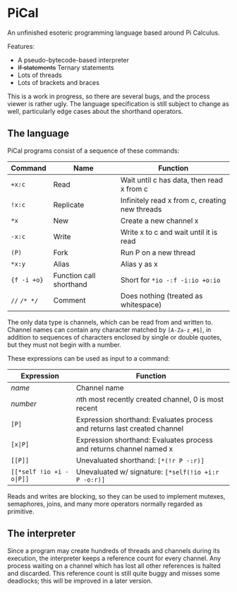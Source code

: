# PiCal

An unfinished esoteric programming language based around Pi Calculus.

Features:
- A pseudo-bytecode-based interpreter
- ~~If statements~~ Ternary statements
- Lots of threads
- Lots of brackets and braces

This is a work in progress, so there are several bugs, and the process viewer is rather ugly. The language specification is still subject to change as well, particularly edge cases about the shorthand operators.

## The language

PiCal programs consist of a sequence of these commands:

| Command | Name | Function |
|-|-|-|
|`+x:c`      |Read     | Wait until c has data, then read x from c      |
|`!x:c`      |Replicate| Infinitely read x from c, creating new threads |
|`*x`        |New      | Create a new channel x                         |
|`-x:c`      |Write    | Write x to c and wait until it is read         |
|`(P)`       |Fork     | Run P on a new thread                          |
|`*x:y`      |Alias    | Alias y as x                                   |
|`{f -i +o}` |Function call shorthand |Short for `*io -:f -i:io +o:io`       |
|`//` `/* */`|Comment  |Does nothing (treated as whitespace)            |

The only data type is channels, which can be read from and written to. Channel names can contain any character matched by `[A-Za-z_#$]`, in addition to sequences of characters enclosed by single or double quotes, but they must not begin with a number.

These expressions can be used as input to a command:

|Expression|Function|
|-|-|
|*name*                  |Channel name                                                                 |
|*number*                |*n*th most recently created channel, 0 is most recent                       |
|`[P]`                   |Expression shorthand: Evaluates process and returns last created channel     |
|`[x\|P]`                |Expression shorthand: Evaluates process and returns channel named x          |
|`[[P]]`                 |Unevaluated shorthand: `[*(!r P -:r)]`                                       |
|`[[*self !io +i -o\|P]]`|Unevaluated w/ signature: `[*self(!io +i:r P -o:r)]`                         |

Reads and writes are blocking, so they can be used to implement mutexes, semaphores, joins, and many more operators normally regarded as primitive.

## The interpreter

Since a program may create hundreds of threads and channels during its execution, the interpreter keeps a reference count for every channel. Any process waiting on a channel which has lost all other references is halted and discarded. This reference count is still quite buggy and misses some deadlocks; this will be improved in a later version.